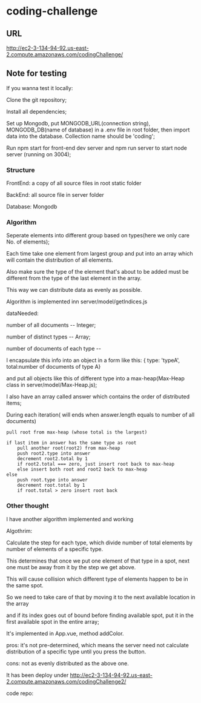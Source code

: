 # coding-challenge

## URL
http://ec2-3-134-94-92.us-east-2.compute.amazonaws.com/codingChallenge/

## Note for testing
If you wanna test it locally:

Clone the git repository;

Install all dependencies;

Set up Mongodb, put MONGODB_URL(connection string), MONGODB_DB(name of database) in a .env file in root folder, then import data into the database. Collection name should be 'coding';

Run npm start for front-end dev server and npm run server to start node server (running on 3004);


### Structure
FrontEnd: a copy of all source files in root static folder

BackEnd: all source file in server folder

Database: Mongodb

### Algorithm 

Seperate elements into different group based on types(here we only care No. of elements);

Each time take one element from largest group and put into an array which will contain the distribution of all elements. 

Also make sure the type of the element that's about to be added must be different from the type of the last element in the array. 

This way we can distribute data as evenly as possible.

Algorithm is implemented inn server/model/getIndices.js


dataNeeded: 

number of all documents -- Integer;

number of distinct types -- Array;

number of documents of each type -- 

I encapsulate this info into an object in a form like this: 
{ type: 'typeA', 
  total:number of documents of type A} 
  
  and put all objects like this of different type into a max-heap(Max-Heap class in server/model/Max-Heap.js);
  
I also have an array called answer which contains the order of distributed items;

During each iteration( will ends when answer.length equals to number of all documents)

    pull root from max-heap (whose total is the largest)
    
    if last item in answer has the same type as root
        pull another root(root2) from max-heap
        push root2.type into answer
        decrement root2.total by 1
        if root2.total === zero, just insert root back to max-heap
        else insert both root and root2 back to max-heap
    else
        push root.type into answer
        decrement root.total by 1
        if root.total > zero insert root back


### Other thought
I have another algorithm implemented and working

Algothrim:

Calculate the step for each type, which divide number of total elements by number of elements of a specific type.

This determines that once we put one element of that type in a spot, next one must be away from it by the step we get above.

This will cause collision which different type of elements happen to be in the same spot.

So we need to take care of that by moving it to the next available location in the array

and if its index goes out of bound before finding available spot, put it in the first available spot in the entire array;

It's implemented in App.vue, method addColor.

pros: it's not pre-determined, which means the server need not calculate distribution of a specific type until you press the button.

cons: not as evenly distributed as the above one.

It has been deploy under http://ec2-3-134-94-92.us-east-2.compute.amazonaws.com/codingChallenge2/

code repo: 

